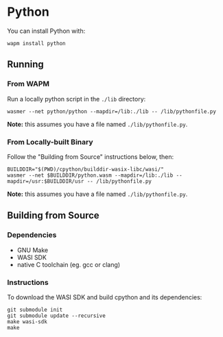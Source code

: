 # Python

You can install Python with:

```shell
wapm install python
```

## Running 

### From WAPM

Run a locally python script in the `./lib` directory:

```
wasmer --net python/python --mapdir=/lib:./lib -- /lib/pythonfile.py
```

**Note:** this assumes you have a file named `./lib/pythonfile.py`.

### From Locally-built Binary

Follow the "Building from Source" instructions below, then:

```
BUILDDIR="$(PWD)/cpython/builddir-wasix-libc/wasi/"
wasmer --net $BUILDDIR/python.wasm --mapdir=/lib:./lib --mapdir=/usr:$BUILDDIR/usr -- /lib/pythonfile.py
```
**Note:** this assumes you have a file named `./lib/pythonfile.py`.

## Building from Source

### Dependencies

* GNU Make
* WASI SDK
* native C toolchain (eg. gcc or clang)

### Instructions

To download the WASI SDK and build cpython and its dependencies:

```
git submodule init
git submodule update --recursive
make wasi-sdk
make
```
